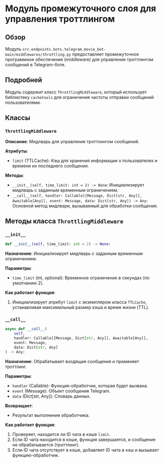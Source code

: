 # Модуль промежуточного слоя для управления троттлингом

## Обзор

Модуль `src.endpoints.bots.telegram.movie_bot-main/middlewares/throttling.py` предоставляет промежуточное программное обеспечение (middleware) для управления троттлингом сообщений в Telegram-боте.

## Подробней

Модуль содержит класс `ThrottlingMiddleware`, который использует библиотеку `cachetools` для ограничения частоты отправки сообщений пользователями.

## Классы

### `ThrottlingMiddleware`

**Описание**: Мидлварь для управления троттлингом сообщений.

**Атрибуты**:

*   `limit` (TTLCache): Кэш для хранения информации о пользователях и времени их последнего сообщения.

**Методы**:

*   `__init__(self, time_limit: int = 2) -> None`: Инициализирует мидлварь с заданным временным ограничением.
*   `__call__(self, handler: Callable[[Message, Dict[str, Any]], Awaitable[Any]], event: Message, data: Dict[str, Any]) -> Any`: Основной метод мидлвари, вызываемый для обработки сообщения.

## Методы класса `ThrottlingMiddleware`

### `__init__`

```python
def __init__(self, time_limit: int = 2) -> None:
```

**Назначение**: Инициализирует мидлварь с заданным временным ограничением.

**Параметры**:

*   `time_limit` (int, optional): Временное ограничение в секундах (по умолчанию 2).

**Как работает функция**:

1.  Инициализирует атрибут `limit` с экземпляром класса `TTLCache`, устанавливая максимальный размер кэша и время жизни (TTL).

### `__call__`

```python
async def __call__(
    self,
    handler: Callable[[Message, Dict[str, Any]], Awaitable[Any]],
    event: Message,
    data: Dict[str, Any]
) -> Any:
```

**Назначение**: Обрабатывает входящие сообщения и применяет троттлинг.

**Параметры**:

*   `handler` (Callable): Функция-обработчик, которая будет вызвана.
*   `event` (Message): Объект сообщения Telegram.
*   `data` (Dict[str, Any]): Словарь данных.

**Возвращает**:

*   Результат выполнения обработчика.

**Как работает функция**:

1.  Проверяет, находится ли ID чата в кэше `limit`.
2.  Если ID чата находится в кэше, функция завершается, и сообщение не обрабатывается (троттлинг).
3.  Если ID чата отсутствует в кэше, добавляет ID чата в кэш и вызывает функцию-обработчик.